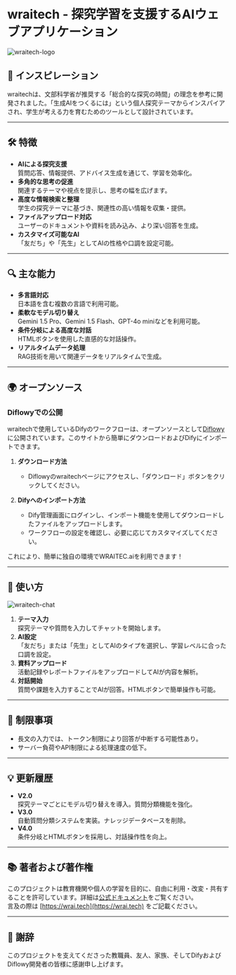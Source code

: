 # wraitech - 探究学習を支援するAIウェブアプリケーション

![wraitech-logo](https://ucarecdn.com/4024b86f-111c-413e-a08e-45009914f61f/wraitechver31.png)

## 🌟 インスピレーション  
wraitechは、文部科学省が推奨する「総合的な探究の時間」の理念を参考に開発されました。「生成AIをつくるには」という個人探究テーマからインスパイアされ、学生が考える力を育むためのツールとして設計されています。

---

## 🛠 特徴

- **AIによる探究支援**  
  質問応答、情報提供、アドバイス生成を通じて、学習を効率化。  
- **多角的な思考の促進**  
  関連するテーマや視点を提示し、思考の幅を広げます。  
- **高度な情報検索と整理**  
  学生の探究テーマに基づき、関連性の高い情報を収集・提供。  
- **ファイルアップロード対応**  
  ユーザーのドキュメントや資料を読み込み、より深い回答を生成。  
- **カスタマイズ可能なAI**  
  「友だち」や「先生」としてAIの性格や口調を設定可能。

---

## 🔍 主な能力

- **多言語対応**  
  日本語を含む複数の言語で利用可能。  
- **柔軟なモデル切り替え**  
  Gemini 1.5 Pro、Gemini 1.5 Flash、GPT-4o miniなどを利用可能。  
- **条件分岐による高度な対話**  
  HTMLボタンを使用した直感的な対話操作。  
- **リアルタイムデータ処理**  
  RAG技術を用いて関連データをリアルタイムで生成。

---

## 🌍 オープンソース  

### Diflowyでの公開  
wraitechで使用しているDifyのワークフローは、オープンソースとして[Diflowy](https://diflowy.example.com)に公開されています。このサイトから簡単にダウンロードおよびDifyにインポートできます。

1. **ダウンロード方法**  
   - Diflowyのwraitechページにアクセスし、「ダウンロード」ボタンをクリックしてください。

2. **Difyへのインポート方法**  
   - Dify管理画面にログインし、インポート機能を使用してダウンロードしたファイルをアップロードします。  
   - ワークフローの設定を確認し、必要に応じてカスタマイズしてください。

これにより、簡単に独自の環境でWRAITEC.aiを利用できます！

---

## 🚀 使い方

![wraitech-chat](https://ucarecdn.com/7a47930d-763a-4e1f-b35c-d22e27535e40/wraitechsearch.png)

1. **テーマ入力**  
   探究テーマや質問を入力してチャットを開始します。  
2. **AI設定**  
   「友だち」または「先生」としてAIのタイプを選択し、学習レベルに合った口調を設定。  
3. **資料アップロード**  
   活動記録やレポートファイルをアップロードしてAIが内容を解析。  
4. **対話開始**  
   質問や課題を入力することでAIが回答。HTMLボタンで簡単操作も可能。  

---

## 📖 制限事項

- 長文の入力では、トークン制限により回答が中断する可能性あり。  
- サーバー負荷やAPI制限による処理速度の低下。  

---

## 💡 更新履歴

- **V2.0**  
  探究テーマごとにモデル切り替えを導入。質問分類機能を強化。  
- **V3.0**  
  自動質問分類システムを実装。ナレッジデータベースを削除。  
- **V4.0**  
  条件分岐とHTMLボタンを採用し、対話操作性を向上。  

---

## 📚 著者および著作権

このプロジェクトは教育機関や個人の学習を目的に、自由に利用・改変・共有することを許可しています。詳細は[公式ドキュメント](https://docs.wrai.tech)をご覧ください。  
言及の際は [https://wrai.tech](https://wrai.tech) をご記載ください。

---

## 🙏 謝辞

このプロジェクトを支えてくださった教職員、友人、家族、そしてDifyおよびDiflowy開発者の皆様に感謝申し上げます。
